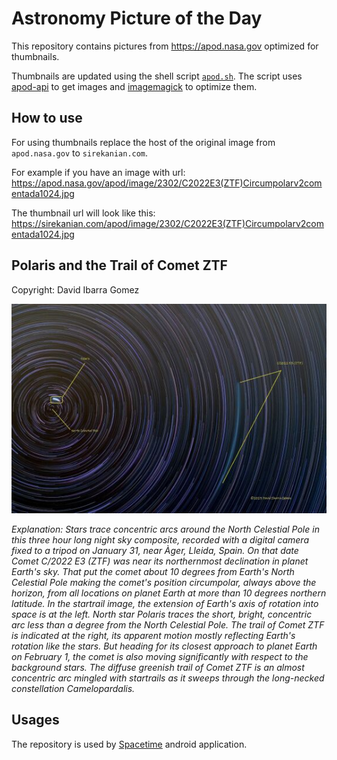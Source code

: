 # Astronomy Picture of the Day

This repository contains pictures from https://apod.nasa.gov optimized for thumbnails.

Thumbnails are updated using the shell script [`apod.sh`](apod.sh). The script
uses [apod-api](https://github.com/nasa/apod-api) to get images and [imagemagick](https://imagemagick.org) to
optimize them.

## How to use

For using thumbnails replace the host of the original image from `apod.nasa.gov` to `sirekanian.com`.

For example if you have an image with url:<br>
https://apod.nasa.gov/apod/image/2302/C2022E3(ZTF)Circumpolarv2comentada1024.jpg

The thumbnail url will look like this:<br>
https://sirekanian.com/apod/image/2302/C2022E3(ZTF)Circumpolarv2comentada1024.jpg

## Polaris and the Trail of Comet ZTF

Copyright: David Ibarra Gomez

[![the picture of the day][1]][2]

_Explanation: Stars trace concentric arcs around the North Celestial Pole in this three hour long night sky composite, recorded with a digital camera fixed to a tripod on January 31, near Àger, Lleida, Spain. On that date Comet C/2022 E3 (ZTF) was near its northernmost declination in planet Earth's sky. That put the comet about 10 degrees from Earth's North Celestial Pole making the comet's position circumpolar, always above the horizon, from all locations on planet Earth at more than 10 degrees northern latitude. In the startrail image, the extension of Earth's axis of rotation into space is at the left. North star Polaris traces the short, bright, concentric arc less than a degree from the North Celestial Pole. The trail of Comet ZTF is indicated at the right, its apparent motion mostly reflecting Earth's rotation like the stars. But heading for its closest approach to planet Earth on February 1, the comet is also moving significantly with respect to the background stars. The diffuse greenish trail of Comet ZTF is an almost concentric arc mingled with startrails as it sweeps through the long-necked constellation Camelopardalis._

## Usages

The repository is used by [Spacetime][3] android application.

[1]: image/2302/C2022E3(ZTF)Circumpolarv2comentada1024.jpg

[2]: https://apod.nasa.gov/apod/image/2302/C2022E3(ZTF)Circumpolarv2comentada1024.jpg

[3]: https://github.com/sirekanian/spacetime
